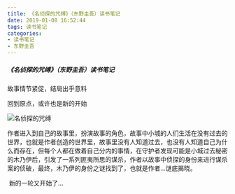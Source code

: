 ```yaml
---
title: 《名侦探的咒缚》（东野圭吾）读书笔记
date: 2019-01-08 16:52:44
tags: 读书笔记
categories: 
- 读书笔记
- 东野圭吾
---
```


##### 《名侦探的咒缚》（东野圭吾）读书笔记

故事情节紧促，结局出乎意料

回到原点，或许也是新的开始

![名侦探的咒缚](《名侦探的咒缚》(东野圭吾)读书笔记/m.jpg)

​        作者进入到自己的故事里，扮演故事的角色，故事中小城的人们生活在没有过去的世界，也就是作者创造的世界里，故事里没有人知道过去，也没有人知道自己为什么而存在，但每个人都在做着自己分内的事情，在守护者发现可能是小城过去秘密的木乃伊后，引发了一系列匪夷所思的谋杀，作者以故事中侦探的身份来进行谋杀案的侦破，最终，木乃伊的身份之谜找到了，也就是作者...谜底揭晓。

​        新的一轮又开始了...